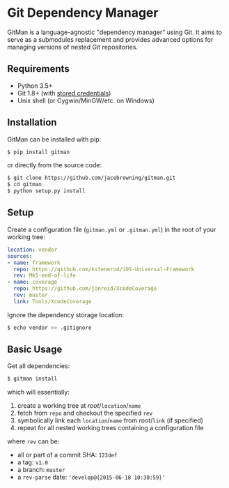 # Git Dependency Manager

GitMan is a language-agnostic "dependency manager" using Git. It aims to serve as a submodules replacement and provides advanced options for managing versions of nested Git repositories.

## Requirements

* Python 3.5+
* Git 1.8+ (with [stored credentials](setup/git/#stored-credentials))
* Unix shell (or Cygwin/MinGW/etc. on Windows)

## Installation

GitMan can be installed with pip:

```sh
$ pip install gitman
```

or directly from the source code:

```sh
$ git clone https://github.com/jacebrowning/gitman.git
$ cd gitman
$ python setup.py install
```

## Setup

Create a configuration file (`gitman.yml` or `.gitman.yml`) in the root of your working tree:

```yaml
location: vendor
sources:
- name: framework
  repo: https://github.com/kstenerud/iOS-Universal-Framework
  rev: Mk5-end-of-life
- name: coverage
  repo: https://github.com/jonreid/XcodeCoverage
  rev: master
  link: Tools/XcodeCoverage
```

Ignore the dependency storage location:

```sh
$ echo vendor >> .gitignore
```

## Basic Usage

Get all dependencies:

```sh
$ gitman install
```

which will essentially:

1. create a working tree at _root_/`location`/`name`
2. fetch from `repo` and checkout the specified `rev`
3. symbolically link each `location`/`name` from _root_/`link` (if specified)
4. repeat for all nested working trees containing a configuration file

where `rev` can be:

* all or part of a commit SHA: `123def`
* a tag: `v1.0`
* a branch: `master`
* a `rev-parse` date: `'develop@{2015-06-18 10:30:59}'`
